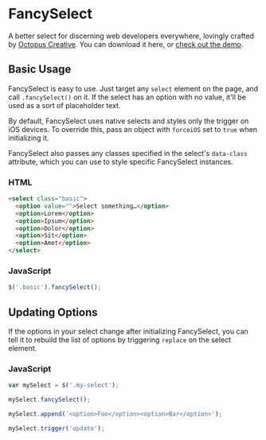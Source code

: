 FancySelect
===========

A better select for discerning web developers everywhere, lovingly crafted by [Octopus Creative](http://octopuscreative.com). You can download it here, or [check out the demo](http://code.octopuscreative.com/fancyselect/).

Basic Usage
-----------

FancySelect is easy to use. Just target any `select` element on the page, and call `.fancySelect()` on it. If the select has an option with no value, it'll be used as a sort of placeholder text.

By default, FancySelect uses native selects and styles only the trigger on iOS devices. To override this, pass an object with `forceiOS` set to `true` when initializing it.

FancySelect also passes any classes specified in the select's `data-class` attribute, which you can use to style specific FancySelect instances.


### HTML

``` html
<select class="basic">
  <option value="">Select something…</option>
  <option>Lorem</option>
  <option>Ipsum</option>
  <option>Dolor</option>
  <option>Sit</option>
  <option>Amet</option>
</select>
```

### JavaScript

``` javascript
$('.basic').fancySelect();
```

Updating Options
----------------

If the options in your select change after initializing FancySelect, you can tell it to rebuild the list of options by triggering `replace` on the select element.

### JavaScript

``` javascript
var mySelect = $('.my-select');

mySelect.fancySelect();

mySelect.append('<option>Foo</option><option>Bar</option>');

mySelect.trigger('update');
```